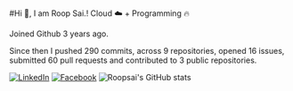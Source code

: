 #Hi 👋, I am Roop Sai.!
Cloud ☁️ + Programming 🔥 

Joined Github 3 years ago.

Since then I pushed 290 commits, across 9 repositories, opened 16 issues, submitted 60 pull requests and contributed to 3 public repositories.

[![LinkedIn](https://img.shields.io/badge/LinkedIn-blue.svg?style=for-the-badge&logo=linkedin)](https://www.linkedin.com/in/roopsai/)
[![Facebook](https://img.shields.io/badge/facebook-blue.svg?style=for-the-badge&logo=facebook&logoColor=white)](https://www.facebook.com/roopsai.surampudi.1)
![Roopsai's GitHub stats](https://github-readme-stats.vercel.app/api?username=sroopsai&show_icons=true&theme=tokyonight&count_private=true)
